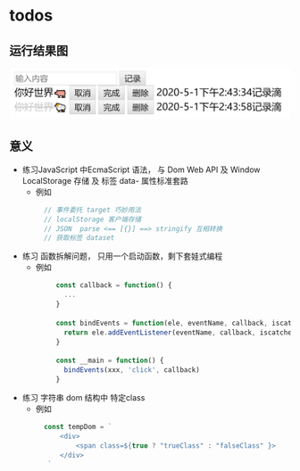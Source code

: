 # todos
## 运行结果图
  ![images](https://github.com/Keviniswhite/todos/blob/master/todo.png)
## 意义
- 练习JavaScript 中EcmaScript 语法， 与 Dom Web API 及 Window LocalStorage 存储 及 标签 data- 属性标准套路
  - 例如
    ```js
      // 事件委托 target 巧妙用法
      // localStorage 客户端存储
      // JSON  parse <== [{}] ==> stringify 互相转换
      // 获取标签 dataset 
    ```
- 练习 函数拆解问题， 只用一个启动函数，剩下套娃式编程
  - 例如
     ```js
          const callback = function() {
            ...
          }

          const bindEvents = function(ele, eventName, callback, iscatche = false) {
            return ele.addEventListener(eventName, callback, iscatche)
          }

          const __main = function() {
            bindEvents(xxx, 'click', callback)
          }
       ```
- 练习 字符串 dom 结构中 特定class 
  - 例如
    ```js
      const tempDom = `
          <div> 
              <span class=${true ? "trueClass" : "falseClass" }>
          </div>
       `
    ```

